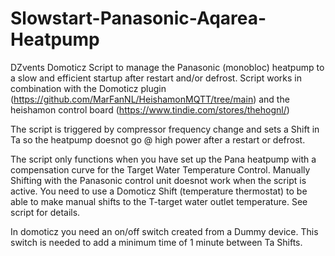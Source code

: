# Slowstart-Panasonic-Aqarea-Heatpump
DZvents Domoticz Script to manage the Panasonic (monobloc) heatpump to a slow and efficient startup after restart and/or defrost.
Script works in combination with the Domoticz plugin (https://github.com/MarFanNL/HeishamonMQTT/tree/main) and the heishamon control board (https://www.tindie.com/stores/thehognl/)

The script is triggered by compressor frequency change and sets a Shift in Ta so the heatpump doesnot go @ high power after a restart or defrost.

The script only functions when you have set up the Pana heatpump with a compensation curve for the Target Water Temperature Control. Manually Shifting with the Panasonic control unit doesnot work when the script is active. You need to use a Domoticz Shift (temperature thermostat) to be able to make manual shifts to the T-target water outlet temperature. See script for details.

In domoticz you need an on/off switch created from a Dummy device. This switch is needed to add a minimum time of 1 minute between Ta Shifts.
